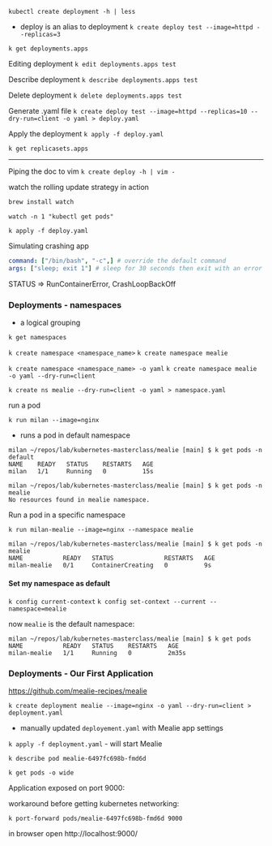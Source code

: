 `kubectl create deployment -h | less`

- deploy is an alias to deployment
`k create deploy test --image=httpd --replicas=3`

`k get deployments.apps`

Editing deployment
`k edit deployments.apps test`

Describe deployment
`k describe deployments.apps test`

Delete deployment
`k delete deployments.apps test`

Generate .yaml file
`k create deploy test --image=httpd --replicas=10 --dry-run=client -o yaml > deploy.yaml`

Apply the deployment
`k apply -f deploy.yaml`

`k get replicasets.apps`

---
Piping the doc to vim
`k create deploy -h | vim -`

watch the rolling update strategy in action
````bash
brew install watch
````
`watch -n 1 "kubectl get pods"`

`k apply -f deploy.yaml`

Simulating crashing app

```deploy.yaml
command: ["/bin/bash", "-c",] # override the default command
args: ["sleep; exit 1"] # sleep for 30 seconds then exit with an error
```

STATUS => RunContainerError, CrashLoopBackOff


### Deployments - namespaces

- a logical grouping

`k get namespaces`

`k create namespace <namespace_name>`
`k create namespace mealie`

`k create namespace <namespace_name> -o yaml`
`k create namespace mealie -o yaml --dry-run=client`


`k create ns mealie --dry-run=client -o yaml > namespace.yaml`


run a pod

`k run milan --image=nginx`

- runs a pod in default namespace
```
milan ~/repos/lab/kubernetes-masterclass/mealie [main] $ k get pods -n default
NAME    READY   STATUS    RESTARTS   AGE
milan   1/1     Running   0          15s
```
```
milan ~/repos/lab/kubernetes-masterclass/mealie [main] $ k get pods -n mealie
No resources found in mealie namespace.
```

Run a pod in a specific namespace

`k run milan-mealie --image=nginx --namespace mealie`

```
milan ~/repos/lab/kubernetes-masterclass/mealie [main] $ k get pods -n mealie
NAME           READY   STATUS              RESTARTS   AGE
milan-mealie   0/1     ContainerCreating   0          9s
```

#### Set my namespace as default

`k config current-context`
`k config set-context --current --namespace=mealie`

now `mealie` is the default namespace:

```
milan ~/repos/lab/kubernetes-masterclass/mealie [main] $ k get pods
NAME           READY   STATUS    RESTARTS   AGE
milan-mealie   1/1     Running   0          2m35s
```

### Deployments - Our First Application

https://github.com/mealie-recipes/mealie

`k create deployment mealie --image=nginx -o yaml --dry-run=client > deployment.yaml`

- manually updated `deployement.yaml` with Mealie app settings 

`k apply -f deployment.yaml` - will start Mealie

`k describe pod mealie-6497fc698b-fmd6d`

`k get pods -o wide`

Application exposed on port 9000:

 workaround before getting kubernetes networking:
 
`k port-forward pods/mealie-6497fc698b-fmd6d 9000`

in browser open http://localhost:9000/

